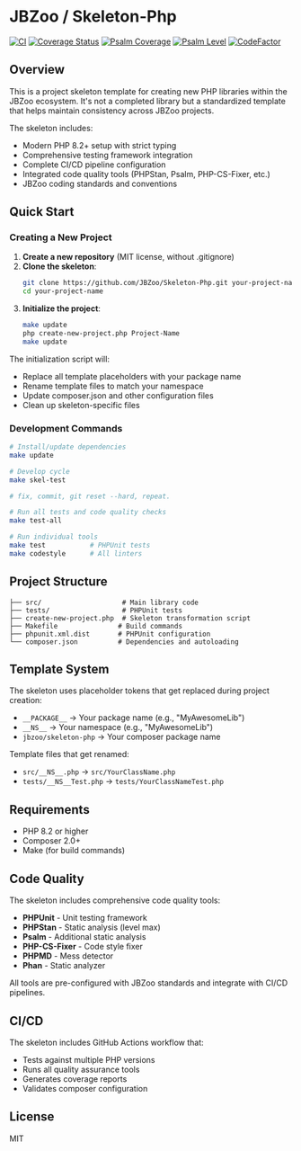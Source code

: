 # JBZoo / Skeleton-Php

[![CI](https://github.com/JBZoo/Skeleton-Php/actions/workflows/main.yml/badge.svg?branch=master)](https://github.com/JBZoo/Skeleton-Php/actions/workflows/main.yml?query=branch%3Amaster)    [![Coverage Status](https://coveralls.io/repos/github/JBZoo/Skeleton-PHP/badge.svg?branch=master)](https://coveralls.io/github/JBZoo/Skeleton-PHP?branch=master)    [![Psalm Coverage](https://shepherd.dev/github/JBZoo/Skeleton-Php/coverage.svg)](https://shepherd.dev/github/JBZoo/Skeleton-Php)    [![Psalm Level](https://shepherd.dev/github/JBZoo/Skeleton-Php/level.svg)](https://shepherd.dev/github/JBZoo/Skeleton-Php)    [![CodeFactor](https://www.codefactor.io/repository/github/jbzoo/skeleton-php/badge)](https://www.codefactor.io/repository/github/jbzoo/skeleton-php/issues)

## Overview

This is a project skeleton template for creating new PHP libraries within the JBZoo ecosystem. It's not a completed library but a standardized template that helps maintain consistency across JBZoo projects.

The skeleton includes:
- Modern PHP 8.2+ setup with strict typing
- Comprehensive testing framework integration
- Complete CI/CD pipeline configuration
- Integrated code quality tools (PHPStan, Psalm, PHP-CS-Fixer, etc.)
- JBZoo coding standards and conventions

## Quick Start

### Creating a New Project

1. **Create a new repository** (MIT license, without .gitignore)
2. **Clone the skeleton**:
   ```bash
   git clone https://github.com/JBZoo/Skeleton-Php.git your-project-name
   cd your-project-name
   ```
3. **Initialize the project**:
   ```bash
   make update
   php create-new-project.php Project-Name
   make update
   ```

The initialization script will:
- Replace all template placeholders with your package name
- Rename template files to match your namespace
- Update composer.json and other configuration files
- Clean up skeleton-specific files

### Development Commands

```bash
# Install/update dependencies
make update

# Develop cycle
make skel-test

# fix, commit, git reset --hard, repeat.

# Run all tests and code quality checks
make test-all

# Run individual tools
make test           # PHPUnit tests
make codestyle      # All linters
```

## Project Structure

```
├── src/                    # Main library code
├── tests/                  # PHPUnit tests
├── create-new-project.php  # Skeleton transformation script
├── Makefile               # Build commands
├── phpunit.xml.dist       # PHPUnit configuration
└── composer.json          # Dependencies and autoloading
```

## Template System

The skeleton uses placeholder tokens that get replaced during project creation:

- `__PACKAGE__` → Your package name (e.g., "MyAwesomeLib")
- `__NS__` → Your namespace (e.g., "MyAwesomeLib")
- `jbzoo/skeleton-php` → Your composer package name

Template files that get renamed:
- `src/__NS__.php` → `src/YourClassName.php`
- `tests/__NS__Test.php` → `tests/YourClassNameTest.php`

## Requirements

- PHP 8.2 or higher
- Composer 2.0+
- Make (for build commands)

## Code Quality

The skeleton includes comprehensive code quality tools:

- **PHPUnit** - Unit testing framework
- **PHPStan** - Static analysis (level max)
- **Psalm** - Additional static analysis
- **PHP-CS-Fixer** - Code style fixer
- **PHPMD** - Mess detector
- **Phan** - Static analyzer

All tools are pre-configured with JBZoo standards and integrate with CI/CD pipelines.

## CI/CD

The skeleton includes GitHub Actions workflow that:
- Tests against multiple PHP versions
- Runs all quality assurance tools
- Generates coverage reports
- Validates composer configuration

## License

MIT
